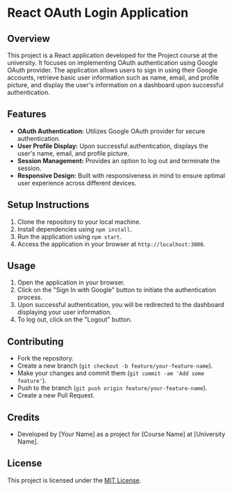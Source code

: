 # React OAuth Login Application

## Overview
This project is a React application developed for the Project course at the university. It focuses on implementing OAuth authentication using Google OAuth provider. The application allows users to sign in using their Google accounts, retrieve basic user information such as name, email, and profile picture, and display the user's information on a dashboard upon successful authentication.

## Features
- **OAuth Authentication:** Utilizes Google OAuth provider for secure authentication.
- **User Profile Display:** Upon successful authentication, displays the user's name, email, and profile picture.
- **Session Management:** Provides an option to log out and terminate the session.
- **Responsive Design:** Built with responsiveness in mind to ensure optimal user experience across different devices.

## Setup Instructions
1. Clone the repository to your local machine.
2. Install dependencies using `npm install`.
3. Run the application using `npm start`.
4. Access the application in your browser at `http://localhost:3000`.

## Usage
1. Open the application in your browser.
2. Click on the "Sign In with Google" button to initiate the authentication process.
3. Upon successful authentication, you will be redirected to the dashboard displaying your user information.
4. To log out, click on the "Logout" button.

## Contributing
- Fork the repository.
- Create a new branch (`git checkout -b feature/your-feature-name`).
- Make your changes and commit them (`git commit -am 'Add some feature'`).
- Push to the branch (`git push origin feature/your-feature-name`).
- Create a new Pull Request.

## Credits
- Developed by [Your Name] as a project for [Course Name] at [University Name].

## License
This project is licensed under the [MIT License](LICENSE).
